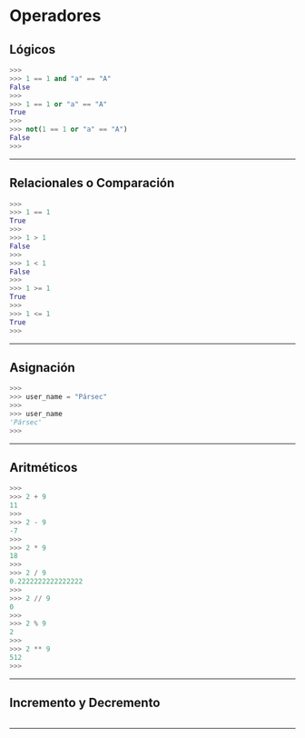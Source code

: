 # **Operadores**


## **Lógicos**

```py
>>> 
>>> 1 == 1 and "a" == "A"
False
>>>
>>> 1 == 1 or "a" == "A"  
True
>>>
>>> not(1 == 1 or "a" == "A")
False
>>>
```

---

## **Relacionales o Comparación**

```py
>>>
>>> 1 == 1
True
>>> 
>>> 1 > 1
False
>>>  
>>> 1 < 1
False
>>>  
>>> 1 >= 1
True
>>>
>>> 1 <= 1
True
>>>
```

---

## **Asignación**

```py
>>>
>>> user_name = "Pársec"
>>>
>>> user_name
'Pársec'
>>>
```

---

## **Aritméticos**

```py
>>>
>>> 2 + 9
11
>>>
>>> 2 - 9
-7
>>>
>>> 2 * 9
18  
>>> 
>>> 2 / 9 
0.2222222222222222
>>>
>>> 2 // 9
0
>>>
>>> 2 % 9  
2
>>>
>>> 2 ** 9
512
>>>
```

---

## **Incremento y Decremento**

```py

```

---
